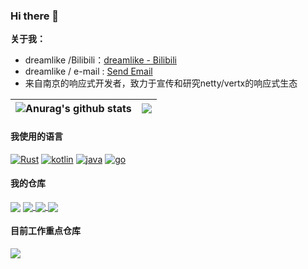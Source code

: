 ### Hi there 👋

**关于我：**
* dreamlike /Bilibili：[dreamlike - Bilibili](https://space.bilibili.com/8227104)
* dreamlike / e-mail : <a href= "mailto:dreamlike.vertx@gmail.com"> Send Email </a>
* 来自南京的响应式开发者，致力于宣传和研究netty/vertx的响应式生态

| <img align="center" src="https://github-readme-stats.vercel.app/api?username=dreamlike-ocean&show_icons=true&include_all_commits=true&theme=buefy&hide_border=true" alt="Anurag's github stats" />| <img align="center" src="https://github-readme-stats.vercel.app/api/top-langs/?username=dreamlike-ocean&layout=compact&theme=buefy&hide_border=true" /> |
| ------------- | ------------- |

#### 我使用的语言
<a href="https://www.rust-lang.org/" target="_blank"><img alt="Rust" src="https://img.shields.io/badge/Rust-000000?style=flat-square&logo=rust&logoColor=white"></a>
<a href="https://kotlinlang.org/" target="_blank"><img alt="kotlin" src="https://img.shields.io/badge/kotlin-000000?style=flat-square&logo=kotlin&logoColor=white"></a>
<a href="https://openjdk.java.net/" target="_blank"><img alt="java" src="https://img.shields.io/badge/java-000000?style=flat-square&logo=java&logoColor=white"></a>
<a href="https://go.dev/" target="_blank"><img alt="go" src="https://img.shields.io/badge/go-000000?style=flat-square&logo=go&logoColor=white"></a>


#### 我的仓库
<a href="https://github.com/dreamlike-ocean/IM">
<img align="center" src="https://github-readme-stats.vercel.app/api/pin/?username=dreamlike-ocean&repo=IM&theme=buefy" /></a>

<a href="https://github.com/dreamlike-ocean/oceanet">
<img align="center" src="https://github-readme-stats.vercel.app/api/pin/?username=dreamlike-ocean&repo=oceanet&theme=buefy" />
</a> 

<a href="https://github.com/dreamlike-ocean/drone_backend">
<img align="center" src="https://github-readme-stats.vercel.app/api/pin/?username=dreamlike-ocean&repo=drone_backend&theme=buefy" />
</a>

<a href="https://github.com/dreamlike-ocean/loom-spring">
<img align="center" src="https://github-readme-stats.vercel.app/api/pin/?username=dreamlike-ocean&repo=loom-spring&theme=buefy" />
</a>

#### 目前工作重点仓库
<a href="https://github.com/dreamlike-ocean/backend_qingyou">
<img align="center" src="https://github-readme-stats.vercel.app/api/pin/?username=dreamlike-ocean&repo=backend_qingyou&theme=buefy" />
</a>
